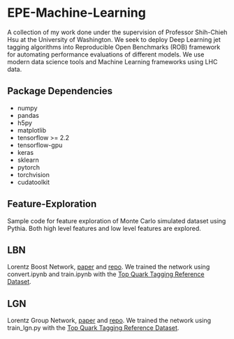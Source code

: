 # EPE-Machine-Learning
A collection of my work done under the supervision of Professor Shih-Chieh Hsu at the University of Washington. We seek to deploy Deep Learning jet tagging algorithms into Reproducible Open Benchmarks (ROB) framework for automating performance evaluations of different models. We use modern data science tools and Machine Learning frameworks using LHC data.

## Package Dependencies
- numpy
- pandas
- h5py
- matplotlib
- tensorflow >= 2.2
- tensorflow-gpu
- keras
- sklearn
- pytorch
- torchvision
- cudatoolkit

## Feature-Exploration
Sample code for feature exploration of Monte Carlo simulated dataset using Pythia. Both high level features and low level features are explored.

## LBN
Lorentz Boost Network, [paper](https://arxiv.org/abs/1812.09722) and [repo](https://github.com/riga/LBN). We trained the network using convert.ipynb and train.ipynb with the [Top Quark Tagging Reference Dataset](https://zenodo.org/record/2603256#.X1liUHlKguU).

## LGN
Lorentz Group Network, [paper](https://arxiv.org/abs/2006.04780) and [repo](https://github.com/fizisist/LorentzGroupNetwork). We trained the network using train_lgn.py with the [Top Quark Tagging Reference Dataset](https://zenodo.org/record/2603256#.X1liUHlKguU).

